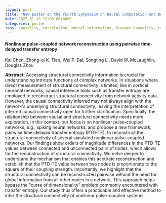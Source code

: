 ```yaml
---
layout: post
title: "New poster on the fourth Symposium on Neural Computation and Beyond"
date: 2025-01-18 12:00:00+0800
categories: poster
tags: causality, correlation, mutual-information, Granger-causality, transfer-entropy, neural-networks 
---
```



#### Nonlinear pulse-coupled network reconstruction using pairwise time-delayed transfer entropy

Kai Chen, Zhong-qi K. Tian, Wei P. Dai, Songting Li, David W. McLaughlin, Douglas Zhou

**Abstract**: 
Accessing structural connectivity information is crucial for understanding intricate
functions of complex networks. In situations where direct measurement of structural connectivity
is limited, like in cortical neuronal networks, causal inference tools such as transfer entropy are
employed to reconstruct structural connectivity from network activity data. However, the causal
connectivity inferred may not always align with the network's underlying structural connectivity,
leaving the interpretation of inferred causal connectivity open for further clarification. Specifically,
the relationship between causal and structural connectivity needs more exploration. In this context,
our focus is on nonlinear pulse-coupled networks, e.g., spiking neural networks, and propose a
new framework, pairwise time-delayed transfer entropy (PTD-TE), to reconstruct the structural
connectivity of several simulated nonlinear pulse-coupled networks. Our findings show orders of
magnitude differences in the PTD-TE values between connected and unconnected pairs of nodes,
which allows for the reconstruction of structural connectivity. We delve deeper to understand the
mechanism that enables this accurate reconstruction and establish that the PTD-TE value between
two nodes is proportionate to the square of their coupling strength. Importantly, we highlight that
the structural connectivity can be reconstructed pairwise without the need for global information
from all other nodes in a network. This approach helps bypass the "curse of dimensionality"
problem commonly encountered with transfer entropy. Our study thus offers a practicable and
effective method to infer the structural connectivity of nonlinear pulse-coupled systems.
